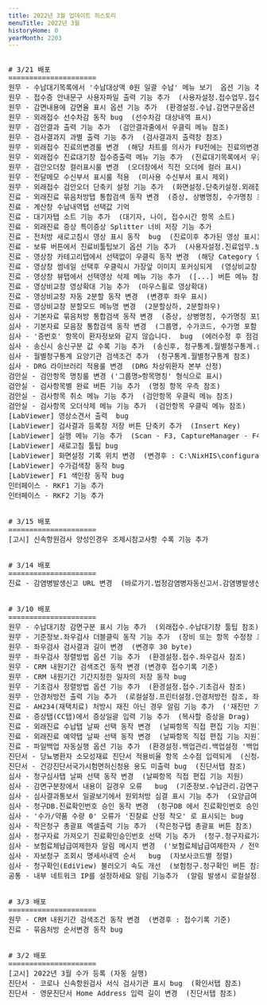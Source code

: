 ```yaml
---
title: 2022년 3월 업데이트 히스토리
menuTitle: 2022년 3월
historyHome: 0
yearMonth: 2203
---
```


<pre>

<bold># 3/21 배포</bold>
=====================
<span class="box jemu">원무</span> - 수납대기목록에서 '수납대상액 0원 일괄 수납' 메뉴 보기  옵션 기능 추가  (사용자설정.수납업무.보기옵션 참조)
<span class="box jemu">원무</span> - 접수증 안내문구 사용자파일 출력 기능 추가  (사용자설정.접수업무.접수증출력옵션 참조)
<span class="box jemu">원무</span> - 감면내용에 감면율 표시 옵션 기능 추가  (환경설정.수납.감면구분옵션 참조)
<span class="box jemu">원무</span> - 외래접수 선수차감 동작 bug  (선수차감 대상내역 표시)
<span class="box jemu">원무</span> - 검안결과 출력 기능 추가  (검안결과줄에서 우클릭 메뉴 참조)
<span class="box jemu">원무</span> - 검사결과지 과별 출력 기능 추가  (검사결과지 출력창 참조)
<span class="box jemu">원무</span> - 외래접수 진료의변경룰 변경  (해당 차트를 의사가 FU전에는 진료의변경 가능)
<span class="box jemu">원무</span> - 외래접수 진료대기창 접수증출력 메뉴 기능 추가  (진료대기목록에서 우클릭 메뉴 참조)
<span class="box jemu">원무</span> - 검안오더창 컬러표시룰 변경  (오더창에서 직전 오더에 컬러 표시)
<span class="box jemu">원무</span> - 전달메모 수신부서 표시룰 적용  (미사용 수신부서 표시 제외)
<span class="box jemu">원무</span> - 외래접수 검안오더 단축키 설정 기능 추가  (화면설정.단축키설정.외래접수 참조)
<span class="box chart">진료</span> - 외래진료 묶음처방탭 통합검색 동작 변경  (증상, 상병명칭, 수가명칭 포함 검색)
<span class="box chart">진료</span> - 계산창 수납내역탭 선택값 기억
<span class="box chart">진료</span> - 대기자탭 소트 기능 추가  (대기자, 나이, 접수시간 항목 소트)
<span class="box chart">진료</span> - 외래진료 증상 특이증상 Splitter 너비 저장 기능 추가  
<span class="box chart">진료</span> - 전처방 새로고침시 영상 표시 동작  bug  (진료이후 추가된 영상 표시)
<span class="box chart">진료</span> - 보류 버튼에서 진료비툴팁보기 옵션 기능 추가  (사용자설정.진료업무.보기옵션 참조)
<span class="box chart">진료</span> - 영상창 카테고리탭에서 선택없이 우클릭 동작 변경  (해당 Category 영상만 표시)
<span class="box chart">진료</span> - 영상창 썸네일 선택후 우클릭시 가장앞 이미지 포커싱되게  (영상비교창 동작 참조)
<span class="box chart">진료</span> - 영상창 뷰탭에서 선택영상 삭제 메뉴 기능 추가  ([...] 버튼 메뉴 참조)
<span class="box chart">진료</span> - 영상비교창 영상확대 기능 추가  (마우스휠로 영상확대)      
<span class="box chart">진료</span> - 영상비교창 자동 2분할 동작 변경  (변경후 좌우 표시)
<span class="box chart">진료</span> - 영상비교창 분할모드 메뉴명 변경  (2분할상하, 2분할좌우)
<span class="box inspect">심사</span> - 기본자료 묶음처방 통합검색 동작 변경  (증상, 상병명칭, 수가명칭 포함 검색)
<span class="box inspect">심사</span> - 기본자료 모음장 통합검색 동작 변경  (그룹명, 수가코드, 수가명 포함 검색)
<span class="box inspect">심사</span> - '증번호' 항목이 환자정보와 같지 않습니다.  bug  (에러수정 후 점검되지 않게)  
<span class="box inspect">심사</span> - 송신시 송신구분 값 수록 기능 추가  (송신후, 청구통계.월별청구통계.송신구분 항목 참조)
<span class="box inspect">심사</span> - 월별청구통계 요양기관 검색조건 추가  (청구통계.월별청구통계 참조)
<span class="box inspect">심사</span> - DRG 라이브러리 적용룰 변경  (DRG 차상위환자 본부 산정)
<span class="box lab">검안실</span> - 검안항목 명칭룰 변경 ('그룹명>항목명칭' 형식으로 표시)
<span class="box lab">검안실</span> - 검사항목별 완료 버튼 기능 추가  (명칭 항목 우측 참조)
<span class="box lab">검안실</span> - 검사항목 취소 메뉴 기능 추가  (검안항목 우클릭 메뉴 참조)
<span class="box lab">검안실</span> - 검사항목 오더삭제 메뉴 기능 추가  (검안항목 우클릭 메뉴 참조)
<span class="box lab">[LabViewer]</span> 영상소견서 출력  bug
<span class="box lab">[LabViewer]</span> 검사결과 등록창 저장 버튼 단축키 추가  (Insert Key)
<span class="box lab">[LabViewer]</span> 실행 메뉴 기능 추가  (Scan - F3, CaptureManager - F4, PosVision - F5)
<span class="box lab">[LabViewer]</span> 새로고침 툴팁 bug
<span class="box lab">[LabViewer]</span> 화면설정 기록 위치 변경  (변경후 : C:\NixHIS\configuration\ScreenDesign_EyeView.xml)
<span class="box lab">[LabViewer]</span> 수가검색창 동작 bug
<span class="box lab">[LabViewer]</span> F1 색인창 동작 bug
<span class="box other">인터페이스</span> - RKF1 기능 추가
<span class="box other">인터페이스</span> - RKF2 기능 추가


<bold># 3/15 배포</bold>
=====================
<span class="box other">[고시]</span> 신속항원검사 양성인경우 조제시참고사항 수록 기능 추가


<bold># 3/14 배포</bold>
=====================
<span class="box chart">진료</span> - 감염병발생신고 URL 변경  (바로가기.법정감염병자동신고서.감염병발생신고 메뉴 참조)


<bold># 3/10 배포</bold>
=====================
<span class="box jemu">원무</span> - 수납대기창 감면구분 표시 기능 추가  (외래접수.수납대기창 툴팁 참조)
<span class="box jemu">원무</span> - 기준정보.좌우검사 더블클릭 동작 기능 추가  (장비 또는 항목 수정창 표시)
<span class="box jemu">원무</span> - 좌우검사 검사결과 길이 변경  (변경후 30 byte)
<span class="box jemu">원무</span> - 좌우검사 정렬방법 옵션 기능 추가  (환경설정.접수.좌우검사 참조)
<span class="box jemu">원무</span> - CRM 내원기간 검색조건 동작 변경 (변경후 접수기록 기준)
<span class="box jemu">원무</span> - CRM 내원기간 기간지정한 일자의 저장 동작 bug  
<span class="box jemu">원무</span> - 기초검사 정렬방법 옵션 기능 추가  (환경설정.접수.기초검사 참조)
<span class="box jemu">원무</span> - 안경처방전 출력 기능 추가  (로컬설정.프린터설정.안경처방전 참조, 좌우검사결과 우측 메뉴 참조)
<span class="box chart">진료</span> - AH234(재택치료) 처방시 재진 아닌 경우 알림 기능 추가  ('재진만 가능합니다' 알림)
<span class="box chart">진료</span> - 증상탭(CC탭)에서 증상일괄 입력 기능 추가  (복사할 증상을 Drag)
<span class="box chart">진료</span> - 외래진료 수납탭 날짜 선택 동작 변경  (날짜항목 직접 편집 기능 지원)
<span class="box chart">진료</span> - 외래진료 예약탭 날짜 선택 동작 변경  (날짜항목 직접 편집 기능 지원)
<span class="box chart">진료</span> - 파일백업 자동실행 옵션 기능 추가  (환경설정.백업관리.백업설정 '백업확인없이 자동 실행' 옵션 참조)
<span class="box diag">진단서</span> - 당뇨병환자 소모성재료 진단서 적용비율 항목 소수점 입력되게  (신청서탭 참조)
<span class="box diag">진단서</span> - 건강진단서국가시험면허신청용 용도 미출력 bug  (진단서탭 참조)
<span class="box inspect">심사</span> - 청구심사탭 날짜 선택 동작 변경  (날짜항목 직접 편집 기능 지원)
<span class="box inspect">심사</span> - 감면구분창에서 내용이 길경우 오류   bug  (기준정보.수납관리.감면구분 메뉴 참조)
<span class="box inspect">심사</span> - 심사결과통보서 일괄보기에서 원외처방 심결 표시 기능 추가  (요양급여 심사결과 통보서 일괄보기창 참조)
<span class="box inspect">심사</span> - 청구DB.진료확인번호 승인 동작 변경  (청구DB 에서 진료확인번호 승인 시 진료DB에 적용)
<span class="box inspect">심사</span> - '수가/약품 수량 0' 오류가 '진찰료 산정 착오' 로 표시되는 bug
<span class="box inspect">심사</span> - 작은청구 총괄표 엑셀출력 기능 추가  (작은청구탭 총괄표 버튼 참조)
<span class="box inspect">심사</span> - 청구자료 가져오기 진료확인승인번호 선택 기능 추가  (청구.청구자료가져오기 버튼 참조)
<span class="box inspect">심사</span> - 보험료체납급여제한자 알림 메시지 변경  ('보험료체납급여제한자 / 전액본인부담 후 청구대상' 알림 표시)
<span class="box inspect">심사</span> - 자보청구 조회시 명세서내역 순서   bug  (자보사코드별 정렬)
<span class="box inspect">심사</span> - 청구확인(EdiView) 불러오기 속도 개선  (보험청구.청구확인 버튼 참조)
<span class="box other">공통</span> - 내부 네트워크 IP를 설정하세요 알림 기능추가  (알림 발생시 로컬설정.기본.내부네트워크IP 항목 참조)


<bold># 3/3 배포</bold>
=====================
<span class="box jemu">원무</span> - CRM 내원기간 검색조건 동작 변경  (변경후 : 접수기록 기준)
<span class="box chart">진료</span> - 묶음처방 순서변경 동작 bug


<bold># 3/2 배포</bold>
=====================
<span class="box other">[고시]</span> 2022년 3월 수가 등록 (자동 실행)
<span class="box diag">진단서</span> - 코로나 신속항원검사 서식 검사기관 표시 bug  (확인서탭 참조)
<span class="box diag">진단서</span> - 영문진단서 Home Address 입력 길이 변경  (진단서탭 참조)

</pre>
